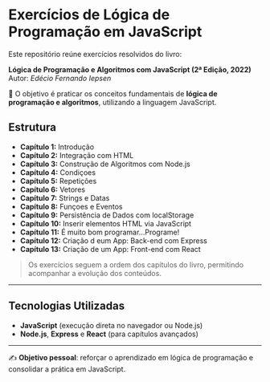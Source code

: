# Exercícios de Lógica de Programação em JavaScript

Este repositório reúne exercícios resolvidos do livro:

**Lógica de Programação e Algoritmos com JavaScript (2ª Edição, 2022)**  
Autor: *Edécio Fernando Iepsen*

📘 O objetivo é praticar os conceitos fundamentais de **lógica de programação e algoritmos**, utilizando a linguagem JavaScript.  

## Estrutura
- **Capítulo 1:** Introdução
- **Capítulo 2:** Integração com HTML 
- **Capítulo 3:** Construção de Algoritmos com Node.js
- **Capítulo 4:** Condiçoes
- **Capítulo 5:** Repetições
- **Capítulo 6:** Vetores
- **Capítulo 7:** Strings e Datas
- **Capítulo 8:** Funçoes e Eventos
- **Capítulo 9:** Persistência de Dados com localStorage
- **Capítulo 10:** Inserir elementos HTML via JavaScript
- **Capítulo 11:** É muito bom programar...Programe!
- **Capítulo 12:** Criação d eum App: Back-end com Express
- **Capítulo 13:** Criação de um App: Front-end com React

> Os exercícios seguem a ordem dos capítulos do livro, permitindo acompanhar a evolução dos conteúdos.

---

## Tecnologias Utilizadas
- **JavaScript** (execução direta no navegador ou Node.js)  
- **Node.js**, **Express** e **React** (para capítulos avançados)  

---

✍️ **Objetivo pessoal**: reforçar o aprendizado em lógica de programação e consolidar a prática em JavaScript.
